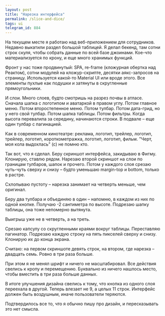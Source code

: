 ```yaml
---
layout: post
title: "Нарезка интерфейса"
permalink: /slice-and-dice/
tags: ui
telegram_id: 884
---
```


На текущем месте я работаю над веб-приложением для сотрудников. Недавно выкатили
раздел большой таблицей. Я делал бекенд, там сотни строк скуля, чтобы собрать
данные по всей базе джоинами. Кое-что материализуется по крону, и еще много
хранимых функций.

Фронт у нас тоже продвинутый: SPA, re-frame (кложурная обертка над Реактом),
сотни модулей на кложур-скрипте, десятки аякс-запросов на страницу. Используется
какой-то Material UI или вроде этого. Все элементы пухлые как подушки и затянуты
в скругленные прямоугольники.

И слои. Много слоев, будто смотришь на разрез почвы в атласе. Сначала шапка с
логотипом и аватаркой в правом углу. Потом главное меню. Потом второстепенное
меню. Потом тулбар. Потом дата-грид, но у него свой тулбар. Потом шапка
таблицы. Потом фильтры. Когда высота перевалила за середину, начинаются
строки. В подвале – еще один тулбар с пагинацией.

Как в современном кинотеатре: реклама, логотип, трейлер, логотип, трейлер,
логотип, короткометражка, логотип, логотип, фильм. "Черт, моя кола выдохлась"
(с) не помню кто.

Так вот, что я сделал. Беру скриншот интерфейса, закидываю в Фигму. Клонирую,
ставлю рядом. Нарезаю второй скриншот на слои по границам тулбаров, шапок и
прочего. Потом у каждого слоя срезаю чуть-чуть сверху и снизу – будто уменьшаю
margin-top и bottom, только в растре.

Схлопываю пустоту – нарезка занимает на четверть меньше, чем оригинал.

Беру два тулбара и объединяю в один – напомню, в каждом из них по одной
кнопке. Получаю -2 сантиметра по высоте. Подрезаю шапку таблицы, она тоже
непомерно вытянута.

Выигрыш уже не в четверть, а на треть.

Срезаю капсулу со скругленными краями вокруг таблицы. Переставляю
пагинатор. Подрезаю каждую строку на пять пикселей сверху и снизу. Клонирую их
до конца экрана.

Считаю: на первом скриншоте девять строк, на втором, где нарезка – двадцать
семь. Ровно в три раза больше.

При этом я не менял шрифт и ничего не масштабировал. Все действия свелись к
кропу и перемещению. Буквально из ничего нашлось место, чтобы вместить в три
раза больше данных.

В итоге улучшения дизайна свелись к тому, что кнопка из одного слоя переехала в
другой. Теперь влезает не 9, а целых 11 строк. Интерфейс должен быть воздушным,
иначе пользователи теряются.

Подтвердилось все то, что я обычно пишу про дизайн, и пересказывать это нет
смысла.
